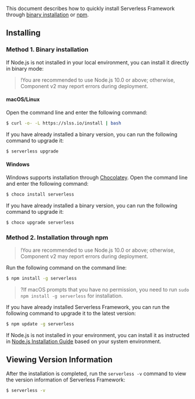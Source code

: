 This document describes how to quickly install Serverless Framework through [binary installation](#binary) or [npm](#npm).

## Installing
<span id="binary"></span>
### Method 1. Binary installation

If Node.js is not installed in your local environment, you can install it directly in binary mode:
>!You are recommended to use Node.js 10.0 or above; otherwise, Component v2 may report errors during deployment.

#### macOS/Linux 

Open the command line and enter the following command:
```sh
$ curl -o- -L https://slss.io/install | bash
```

If you have already installed a binary version, you can run the following command to upgrade it:
```sh
$ serverless upgrade
```

#### Windows 

Windows supports installation through [Chocolatey](https://chocolatey.org/). Open the command line and enter the following command:

```sh
$ choco install serverless
```
If you have already installed a binary version, you can run the following command to upgrade it:
```sh
$ choco upgrade serverless
```

<span id="npm"></span>
### Method 2. Installation through npm
>!You are recommended to use Node.js 10.0 or above; otherwise, Component v2 may report errors during deployment.

Run the following command on the command line:
```sh
$ npm install -g serverless
```
>?If macOS prompts that you have no permission, you need to run `sudo npm install -g serverless` for installation.

If you have already installed Serverless Framework, you can run the following command to upgrade it to the latest version:
```sh
$ npm update -g serverless
```

If Node.js is not installed in your environment, you can install it as instructed in [Node.js Installation Guide](https://nodejs.org/en/download) based on your system environment.



## Viewing Version Information
After the installation is completed, run the `serverless -v` command to view the version information of Serverless Framework:
```sh
$ serverless -v
```
